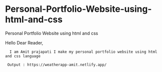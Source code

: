 # Personal-Portfolio-Website-using-html-and-css
Personal Portfolio Website using html and css

Hello Dear Reader,

      I am Amit prajapati I make my personal portfolio website using html and css language 
     
     Output : https://weatherapp-amit.netlify.app/
